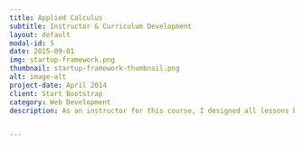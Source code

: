 ```yaml
---
title: Applied Calculus
subtitle: Instructor & Curriculum Development
layout: default
modal-id: 5
date: 2015-09-01
img: startup-framework.png
thumbnail: startup-framework-thumbnail.png
alt: image-alt
project-date: April 2014
client: Start Bootstrap
category: Web Development
description: As an instructor for this course, I designed all lessons based on given curriculum lecturing three days per week; wrote, administered, and graded all exams; and provided tutoring services to undergraduate students enrolled in math classes ranging from college algebra to differential equations.  You can see my teaching syllabi here: Fall 2014 Spring 2015 Fall 2015 On the curriculum development side, I also created tools to aid Teaching Assistants for this course.  I designed group work and offered options for student engagement in the classroom by expanding the lecture resources in order to support inexperienced instructors.  


---
```

